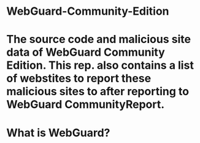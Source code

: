 # WebGuard-Community-Edition

# The source code and malicious site data of WebGuard Community Edition. This rep. also contains a list of webstites to report these malicious sites to after reporting to WebGuard CommunityReport.

# What is WebGuard?
